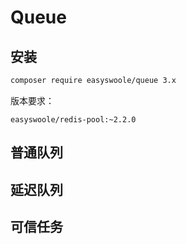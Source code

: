 # Queue

## 安装

```bash
composer require easyswoole/queue 3.x
```

版本要求：

`easyswoole/redis-pool:~2.2.0`

## 普通队列 

## 延迟队列

## 可信任务